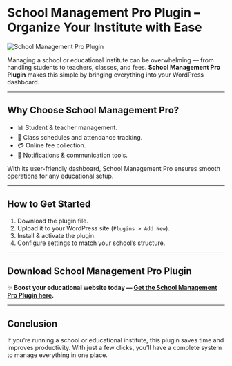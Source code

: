 # School Management Pro Plugin – Organize Your Institute with Ease

![School Management Pro Plugin](https://s3.envato.com/files/255785200/banner.png)

Managing a school or educational institute can be overwhelming — from handling students to teachers, classes, and fees. **School Management Pro Plugin** makes this simple by bringing everything into your WordPress dashboard.

---

## Why Choose School Management Pro?  
- 📊 Student & teacher management.  
- 📝 Class schedules and attendance tracking.  
- 💳 Online fee collection.  
- 📢 Notifications & communication tools.  

With its user-friendly dashboard, School Management Pro ensures smooth operations for any educational setup.  

---

## How to Get Started  
1. Download the plugin file.  
2. Upload it to your WordPress site (`Plugins > Add New`).  
3. Install & activate the plugin.  
4. Configure settings to match your school’s structure.  

---

## Download School Management Pro Plugin  
✨ **Boost your educational website today — [Get the School Management Pro Plugin here](https://nulledthemeslibrary.com/school-management-pro-plugin/).**  

---

## Conclusion  
If you’re running a school or educational institute, this plugin saves time and improves productivity. With just a few clicks, you’ll have a complete system to manage everything in one place.  
